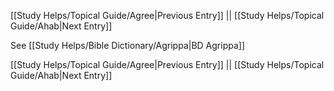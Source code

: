 [[Study Helps/Topical Guide/Agree|Previous Entry]]  ||  [[Study Helps/Topical Guide/Ahab|Next Entry]]

 See [[Study Helps/Bible Dictionary/Agrippa|BD Agrippa]]

[[Study Helps/Topical Guide/Agree|Previous Entry]]  ||  [[Study Helps/Topical Guide/Ahab|Next Entry]]
